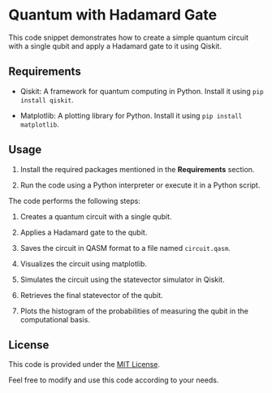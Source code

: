 # Quantum  with Hadamard Gate

This code snippet demonstrates how to create a simple quantum circuit with a single qubit and apply a Hadamard gate to it using Qiskit.

## Requirements

- Qiskit: A framework for quantum computing in Python. Install it using `pip install qiskit`.

- Matplotlib: A plotting library for Python. Install it using `pip install matplotlib`.

## Usage

1. Install the required packages mentioned in the **Requirements** section.

2. Run the code using a Python interpreter or execute it in a Python script.

The code performs the following steps:

1. Creates a quantum circuit with a single qubit.

2. Applies a Hadamard gate to the qubit.

3. Saves the circuit in QASM format to a file named `circuit.qasm`.

4. Visualizes the circuit using matplotlib.

5. Simulates the circuit using the statevector simulator in Qiskit.

6. Retrieves the final statevector of the qubit.

7. Plots the histogram of the probabilities of measuring the qubit in the computational basis.

## License

This code is provided under the [MIT License](LICENSE).

Feel free to modify and use this code according to your needs.
